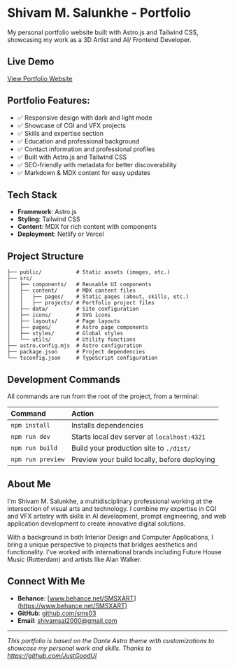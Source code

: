 # Shivam M. Salunkhe - Portfolio

My personal portfolio website built with Astro.js and Tailwind CSS, showcasing my work as a 3D Artist and AI/ Frontend Developer.

## Live Demo

[View Portfolio Website](https://smsx.netlify.app/) <!-- Update with your actual portfolio link when available -->


## Portfolio Features:

- ✅ Responsive design with dark and light mode
- ✅ Showcase of CGI and VFX projects
- ✅ Skills and expertise section
- ✅ Education and professional background
- ✅ Contact information and professional profiles
- ✅ Built with Astro.js and Tailwind CSS
- ✅ SEO-friendly with metadata for better discoverability
- ✅ Markdown & MDX content for easy updates

## Tech Stack

- **Framework**: Astro.js
- **Styling**: Tailwind CSS
- **Content**: MDX for rich content with components
- **Deployment**: Netlify or Vercel

## Project Structure

```text
├── public/           # Static assets (images, etc.)
├── src/
│   ├── components/   # Reusable UI components
│   ├── content/      # MDX content files
│   │   ├── pages/    # Static pages (about, skills, etc.)
│   │   ├── projects/ # Portfolio project files
│   ├── data/         # Site configuration
│   ├── icons/        # SVG icons
│   ├── layouts/      # Page layouts
│   ├── pages/        # Astro page components
│   ├── styles/       # Global styles
│   └── utils/        # Utility functions
├── astro.config.mjs  # Astro configuration
├── package.json      # Project dependencies
└── tsconfig.json     # TypeScript configuration
```

## Development Commands

All commands are run from the root of the project, from a terminal:

| Command                   | Action                                           |
| :------------------------ | :----------------------------------------------- |
| `npm install`             | Installs dependencies                            |
| `npm run dev`             | Starts local dev server at `localhost:4321`      |
| `npm run build`           | Build your production site to `./dist/`          |
| `npm run preview`         | Preview your build locally, before deploying     |

## About Me

I'm Shivam M. Salunkhe, a multidisciplinary professional working at the intersection of visual arts and technology. I combine my expertise in CGI and VFX artistry with skills in AI development, prompt engineering, and web application development to create innovative digital solutions.

With a background in both Interior Design and Computer Applications, I bring a unique perspective to projects that bridges aesthetics and functionality. I've worked with international brands including Future House Music (Rotterdam) and artists like Alan Walker.

## Connect With Me

- **Behance**: [www.behance.net/SMSXART](https://www.behance.net/SMSXART)
- **GitHub**: [github.com/sms03](https://github.com/sms03)
- **Email**: [shivamsal2000@gmail.com](mailto:shivamsal2000@gmail.com)

---

*This portfolio is based on the Dante Astro theme with customizations to showcase my personal work and skills. Thanks to https://github.com/JustGoodUI*
